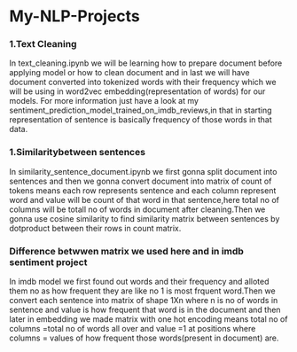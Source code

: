 # My-NLP-Projects
<h3>1.Text Cleaning </h3>
In text_cleaning.ipynb we will be learning how to prepare document before applying model or how to clean document and in last we will have document converted into tokenized words with their frequency  which we will be using in word2vec embedding(representation of words) for our models.
For more information just have a look at my sentiment_prediction_model_trained_on_imdb_reviews,in that in starting representation of sentence is basically frequency of those words in that data.

<h3>1.Similaritybetween sentences </h3>

In similarity_sentence_document.ipynb we first gonna split document into sentences and then we gonna convert document into matrix of count of tokens means each row represents sentence and each column represent word and value will be count of that word in that sentence,here total no of columns will be totall no of words in document after cleaning.Then we gonna use cosine similarity to find similarity matrix between sentences by dotproduct between their rows in count matrix.
<h3>Difference betwwen matrix we used here and in imdb sentiment project</h3>
In imdb model we first found out words and their frequency and alloted them no as how frequent they are like no 1 is most frquent word.Then we convert each sentence into matrix of shape 1Xn where n is no of words in sentence and value is how frequent that word is in the document and then later in embedding we made matrix with one hot encoding means total no of columns =total no of words all over and value =1 at positions where columns = values of how frequent those words(present in document) are. 
